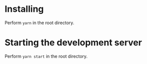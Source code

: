 # Installing

Perform `yarn` in the root directory.

# Starting the development server

Perform `yarn start` in the root directory.
